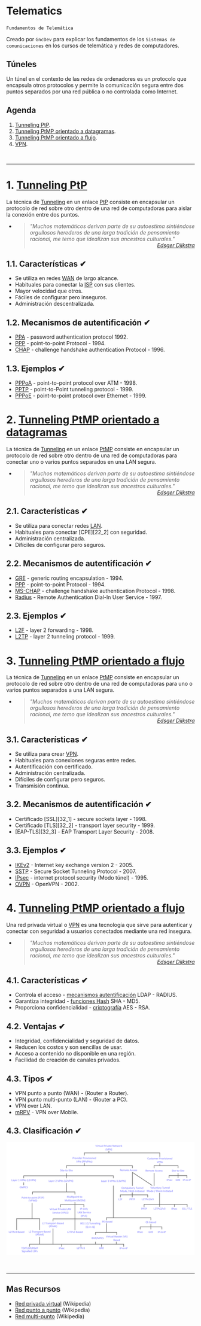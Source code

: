 # Telematics
<p><code>Fundamentos de Telemática</code></p>
<p>Creado por <code>GncDev</code> para explicar los fundamentos de los <code>Sistemas de comunicaciones</code> en los cursos de telemática y redes de computadores.</p>

## Túneles
Un túnel en el contexto de las redes de ordenadores es un protocolo que encapsula otros protocolos y permite la comunicación segura entre dos puntos separados por una red pública o no controlada como Internet.

## Agenda
1. [Tunneling PtP](#1-tunneling-ptp).
1. [Tunneling PtMP orientado a datagramas](#2-tunneling-ptmp-arientado-a-datagramas).
1. [Tunneling PtMP orientado a flujo](#3-tunneling-ptmp-arientado-a-flujo).
1. [VPN](#4-vpn).

<br>

---
# 1. [Tunneling PtP](#agenda)
La técnica de [Tunneling][1] en un enlace [PtP][1_] consiste en encapsular un protocolo de red sobre otro dentro de una red de computadoras para aislar la conexión entre dos puntos.

[1]:https://es.wikipedia.org/wiki/T%C3%BAnel_(inform%C3%A1tica)#
[1_]:https://es.wikipedia.org/wiki/Red_punto_a_punto

* ><i>"Muchos matemáticos derivan parte de su autoestima sintiéndose orgullosos herederos de una larga tradición de pensamiento racional, me temo que idealizan sus ancestros culturales."</i><br>
<cite style="display:block; text-align: right">[Edsger Dijkstra](https://es.wikipedia.org/wiki/Edsger_Dijkstra)</cite>

## 1.1. Características ✔
* Se utiliza en redes [WAN][11_1] de largo alcance.
* Habituales para conectar la [ISP][11_2] con sus clientes.
* Mayor velocidad que otros.
* Fáciles de configurar pero inseguros.
* Administración descentralizada.

[11_1]:https://es.wikipedia.org/wiki/Red_de_%C3%A1rea_amplia
[11_2]:https://es.wikipedia.org/wiki/Proveedor_de_servicios_de_internet


## 1.2. Mecanismos de autentificación ✔
* [PPA][12_1] - password authentication protocol 1992.
* [PPP][12_2] - point-to-point Protocol - 1994.
* [CHAP][12_3] - challenge handshake authentication Protocol - 1996.

[12_1]:https://es.wikipedia.org/wiki/Password_Authentication_Protocol
[12_2]:https://es.wikipedia.org/wiki/Point-to-Point_Protocol
[12_3]:https://es.wikipedia.org/wiki/CHAP


## 1.3. Ejemplos ✔
* [PPPoA][13_1] - point-to-point protocol over ATM - 1998.
* [PPTP][13_2] - point-to-Point tunneling protocol - 1999.
* [PPPoE][13_3] - point-to-point protocol over Ethernet - 1999.

[13_1]:https://es.wikipedia.org/wiki/PPPoA
[13_2]:https://es.wikipedia.org/wiki/PPTP
[13_3]:https://es.wikipedia.org/wiki/PPPoE


# 2. [Tunneling PtMP orientado a datagramas](#agenda)
La técnica de [Tunneling][1] en un enlace [PtMP][2_] consiste en encapsular un protocolo de red sobre otro dentro de una red de computadoras para conectar uno o varios puntos separados en una LAN segura.

[2_]:https://es.wikipedia.org/wiki/Red_multipunto

* ><i>"Muchos matemáticos derivan parte de su autoestima sintiéndose orgullosos herederos de una larga tradición de pensamiento racional, me temo que idealizan sus ancestros culturales."</i><br>
<cite style="display:block; text-align: right">[Edsger Dijkstra](https://es.wikipedia.org/wiki/Edsger_Dijkstra)</cite>

## 2.1. Características ✔
* Se utiliza para conectar redes [LAN][21_1].
* Habituales para conectar [CPE][22_2] con seguridad.
* Administración centralizada.
* Difíciles de configurar pero seguros.

[21_1]:https://es.wikipedia.org/wiki/Red_de_%C3%A1rea_local
[21_2]:https://es.wikipedia.org/wiki/Customer_Premises_Equipment


## 2.2. Mecanismos de autentificación ✔
* [GRE][22_1] - generic routing encapsulation - 1994.
* [PPP][12_2] - point-to-point Protocol - 1994.
* [MS-CHAP][22_3] - challenge handshake authentication Protocol - 1998.
* [Radius][22_4] - Remote Authentication Dial-In User Service - 1997.

[22_1]:https://es.wikipedia.org/wiki/GRE
[22_3]:https://es.wikipedia.org/wiki/MS-CHAP
[22_4]:https://es.wikipedia.org/wiki/RADIUS


## 2.3. Ejemplos ✔
* [L2F][23_2] - layer 2 forwarding - 1998.
* [L2TP][23_3] - layer 2 tunneling protocol - 1999.

[23_2]:https://es.wikipedia.org/wiki/L2F
[23_3]:https://es.wikipedia.org/wiki/L2TP


# 3. [Tunneling PtMP orientado a flujo](#agenda)
La técnica de [Tunneling][1] en un enlace [PtMP][3_] consiste en encapsular un protocolo de red sobre otro dentro de una red de computadoras para uno o varios puntos separados a una LAN segura.

[3_]:https://es.wikipedia.org/wiki/Red_multipunto

* ><i>"Muchos matemáticos derivan parte de su autoestima sintiéndose orgullosos herederos de una larga tradición de pensamiento racional, me temo que idealizan sus ancestros culturales."</i><br>
<cite style="display:block; text-align: right">[Edsger Dijkstra](https://es.wikipedia.org/wiki/Edsger_Dijkstra)</cite>


## 3.1. Características ✔
* Se utiliza para crear [VPN][31_1].
* Habituales para conexiones seguras entre redes.
* Autentificación con certificado.
* Administración centralizada.
* Difíciles de configurar pero seguros.
* Transmisión continua.

[31_1]:https://es.wikipedia.org/wiki/Red_privada_virtual


## 3.2. Mecanismos de autentificación ✔
* Certificado [SSL][32_1] - secure sockets layer - 1998.
* Certificado [TLS][32_2] - transport layer security - 1999.
* [EAP-TLS][32_3] - EAP Transport Layer Security - 2008.

[33_1]:https://es.wikipedia.org/wiki/Seguridad_de_la_capa_de_transporte
[33_1]:https://es.wikipedia.org/wiki/Seguridad_de_la_capa_de_transporte
[33_1]:https://en.wikipedia.org/wiki/Extensible_Authentication_Protocol#EAP-TLS

## 3.3. Ejemplos ✔
* [IKEv2][33_1] - Internet key exchange version 2 - 2005.
* [SSTP][33_2] - Secure Socket Tunneling Protocol - 2007.
* [IPsec][33_3] - internet protocol security (Modo túnel) - 1995.
* [OVPN][33_4] - OpenVPN - 2002.


[33_1]:https://es.wikipedia.org/wiki/L2F
[33_2]:https://es.wikipedia.org/wiki/L2TP
[33_3]:https://es.wikipedia.org/wiki/IPsec
[33_4]:https://es.wikipedia.org/wiki/OpenVPN

# 4. [Tunneling PtMP orientado a flujo](#agenda)
Una red privada virtual o [VPN][4] es una tecnología que sirve para autenticar y conectar con seguridad a usuarios conectados mediante una red insegura.

[4]:https://es.wikipedia.org/wiki/Red_privada_virtual

* ><i>"Muchos matemáticos derivan parte de su autoestima sintiéndose orgullosos herederos de una larga tradición de pensamiento racional, me temo que idealizan sus ancestros culturales."</i><br>
<cite style="display:block; text-align: right">[Edsger Dijkstra](https://es.wikipedia.org/wiki/Edsger_Dijkstra)</cite>


## 4.1. Características ✔
* Controla el acceso - [mecanismos autentificación][41_1] LDAP - RADIUS.
* Garantiza integridad - [funciones Hash][41_2] SHA - MD5.
* Proporciona confidencialidad - [criptografía][41_3] AES - RSA.

[41_1]:https://es.wikipedia.org/wiki/Autenticaci%C3%B3n
[41_2]:https://es.wikipedia.org/wiki/Funci%C3%B3n_hash
[41_3]:https://es.wikipedia.org/wiki/Criptograf%C3%ADa

## 4.2. Ventajas ✔
* Integridad, confidencialidad y seguridad de datos.
* Reducen los costos y son sencillas de usar.​
* Acceso a contenido no disponible en una región.
* Facilidad de creación de canales privados.


## 4.3. Tipos ✔
* VPN punto a punto (WAN) - (Router a Router).
* VPN punto multi-punto (LAN) - (Router a PC).
* VPN over LAN.
* [mRPV][43] - VPN over Mobile.

[43]:https://es.wikipedia.org/wiki/Red_privada_virtual_m%C3%B3vil

## 4.3. Clasificación ✔

![Clasificación VPN](../img/vpn-classification.svg "Clasificación VPN")

<br>

---
## Mas Recursos
- [Red privada virtual]() (Wikipedia)
- [Red punto a punto](https://es.wikipedia.org/wiki/Red_punto_a_punto) (Wikipedia)
- [Red multi-punto](https://es.wikipedia.org/wiki/Red_multipunto) (Wikipedia)

